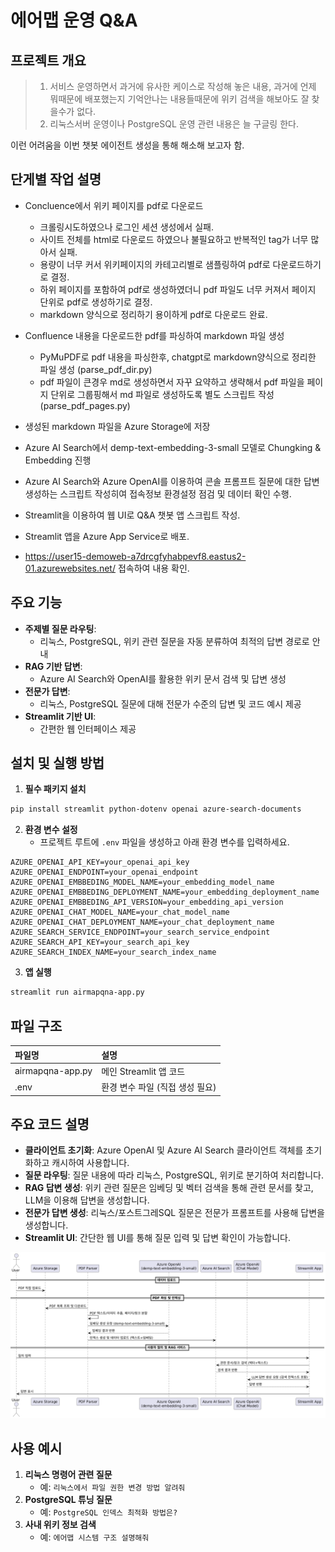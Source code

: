 # 에어맵 운영 Q&A

## 프로젝트 개요
 > 1. 서비스 운영하면서 과거에 유사한 케이스로 작성해 놓은 내용, 과거에 언제 뭐때문에 배포했는지 기억안나는 내용들때문에 위키 검색을 해보아도 잘 찾을수가 없다.
 > 2. 리눅스서버 운영이나 PostgreSQL 운영 관련 내용은 늘 구글링 한다.
 
이런 어려움을 이번 챗봇 에이전트 생성을 통해 해소해 보고자 함.

## 단게별 작업 설명
- Concluence에서 위키 페이지를 pdf로 다운로드
   * 크롤링시도하였으나 로그인 세션 생성에서 실패.
   * 사이트 전체를 html로 다운로드 하였으나 불필요하고 반복적인 tag가 너무 많아서 실패.
   * 용량이 너무 커서 위키페이지의 카테고리별로 샘플링하여 pdf로 다운로드하기로 결정.
   * 하위 페이지를 포함하여 pdf로 생성하였더니 pdf 파일도 너무 커져서 페이지 단위로 pdf로 생성하기로 결정.
   * markdown 양식으로 정리하기 용이하게 pdf로 다운로드 완료.  

- Confluence 내용을 다운로드한 pdf를 파싱하여 markdown 파일 생성
   * PyMuPDF로 pdf 내용을 파싱한후, chatgpt로 markdown양식으로 정리한 파일 생성 (parse_pdf_dir.py)
   * pdf 파일이 큰경우 md로 생성하면서 자꾸 요약하고 생략해서 pdf 파일을 페이지 단위로 그룹핑해서 md 파일로 생성하도록 별도 스크립트 작성 (parse_pdf_pages.py)

- 생성된 markdown 파일을 Azure Storage에 저장
- Azure AI Search에서 demp-text-embedding-3-small 모델로 Chungking & Embedding 진행
- Azure AI Search와 Azure OpenAI를 이용하여 콘솔 프롬프트 질문에 대한 답변 생성하는 스크립트 작성히여 접속정보 환경설정 점검 및 데이터 확인 수행.
- Streamlit을 이용하여 웹 UI로 Q&A 챗봇 앱 스크립트 작성.
- Streamlit 앱을 Azure App Service로 배포. 
- https://user15-demoweb-a7drcgfyhabpevf8.eastus2-01.azurewebsites.net/ 접속하여 내용 확인.

## 주요 기능

- **주제별 질문 라우팅**:
    - 리눅스, PostgreSQL, 위키 관련 질문을 자동 분류하여 최적의 답변 경로로 안내
- **RAG 기반 답변**:
    - Azure AI Search와 OpenAI를 활용한 위키 문서 검색 및 답변 생성
- **전문가 답변**:
    - 리눅스, PostgreSQL 질문에 대해 전문가 수준의 답변 및 코드 예시 제공
- **Streamlit 기반 UI**:
    - 간편한 웹 인터페이스 제공

## 설치 및 실행 방법

1. **필수 패키지 설치**

```bash
pip install streamlit python-dotenv openai azure-search-documents
```

2. **환경 변수 설정**
    - 프로젝트 루트에 `.env` 파일을 생성하고 아래 환경 변수를 입력하세요.

```
AZURE_OPENAI_API_KEY=your_openai_api_key
AZURE_OPENAI_ENDPOINT=your_openai_endpoint
AZURE_OPENAI_EMBBEDING_MODEL_NAME=your_embedding_model_name
AZURE_OPENAI_EMBBEDING_DEPLOYMENT_NAME=your_embedding_deployment_name
AZURE_OPENAI_EMBBEDING_API_VERSION=your_embedding_api_version
AZURE_OPENAI_CHAT_MODEL_NAME=your_chat_model_name
AZURE_OPENAI_CHAT_DEPLOYMENT_NAME=your_chat_deployment_name
AZURE_SEARCH_SERVICE_ENDPOINT=your_search_service_endpoint
AZURE_SEARCH_API_KEY=your_search_api_key
AZURE_SEARCH_INDEX_NAME=your_search_index_name
```

3. **앱 실행**

```bash
streamlit run airmapqna-app.py
```
## 파일 구조

| 파일명 | 설명 |
| :-- | :-- |
| airmapqna-app.py | 메인 Streamlit 앱 코드 |
| .env | 환경 변수 파일 (직접 생성 필요) |

## 주요 코드 설명

- **클라이언트 초기화**:
Azure OpenAI 및 Azure AI Search 클라이언트 객체를 초기화하고 캐시하여 사용합니다.
- **질문 라우팅**:
질문 내용에 따라 리눅스, PostgreSQL, 위키로 분기하여 처리합니다.
- **RAG 답변 생성**:
위키 관련 질문은 임베딩 및 벡터 검색을 통해 관련 문서를 찾고, LLM을 이용해 답변을 생성합니다.
- **전문가 답변 생성**:
리눅스/포스트그레SQL 질문은 전문가 프롬프트를 사용해 답변을 생성합니다.
- **Streamlit UI**:
간단한 웹 UI를 통해 질문 입력 및 답변 확인이 가능합니다.

![airmap-uml.png](airmap-uml.png)

## 사용 예시

1. **리눅스 명령어 관련 질문**
    - 예: `리눅스에서 파일 권한 변경 방법 알려줘`
2. **PostgreSQL 튜닝 질문**
    - 예: `PostgreSQL 인덱스 최적화 방법은?`
3. **사내 위키 정보 검색**
    - 예: `에어맵 시스템 구조 설명해줘`
